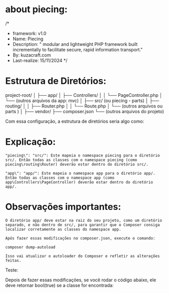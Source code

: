 # about piecing:
/* 
* framework: v1.0
* Name: Piecing
* Description: " modular and lightweight PHP framework built incrementally to facilitate secure, rapid information transport."
* By: kuzacraft.com
* Last-realize: 15/11/2024
*/

# Estrutura de Diretórios:
project-root/
│
├── app/
│   ├── Controllers/
│   │   └── PageController.php
│   └── (outros arquivos da app: mvc)
│
├── src/ (ou piecing - parts)
│   ├── routing/
│   │   ├── Router.php
│   │   └── Route.php
│   └── (outros arquivos ou parts )
│
├── vendor/
├── composer.json
└── (outros arquivos do projeto)


Com essa configuração, a estrutura de diretórios seria algo como:
# Explicação:

    "piecing\": "src/": Este mapeia o namespace piecing para o diretório src/. Então todas as classes com o namespace piecing (como piecing\routing\Router) deverão estar dentro do diretório src/.

    "app\": "app/": Este mapeia o namespace app para o diretório app/. Então todas as classes com o namespace app (como app\Controllers\PageController) deverão estar dentro do diretório app/.

# Observações importantes:

    O diretório app/ deve estar na raiz do seu projeto, como um diretório separado, e não dentro de src/, para garantir que o Composer consiga localizar corretamente as classes do namespace app.

    Após fazer essas modificações no composer.json, execute o comando:

    composer dump-autoload

    Isso vai atualizar o autoloader do Composer e refletir as alterações feitas.

Teste:

Depois de fazer essas modificações, se você rodar o código abaixo, ele deve retornar bool(true) se a classe for encontrada: